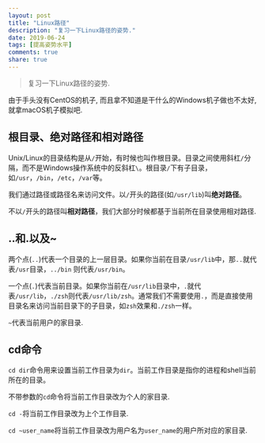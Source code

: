 ```yaml
---
layout: post
title: "Linux路径"
description: "复习一下Linux路径的姿势."
date: 2019-06-24
tags: [提高姿势水平]
comments: true
share: true
---
```


> 复习一下Linux路径的姿势.

由于手头没有CentOS的机子, 而且拿不知道是干什么的Windows机子做也不太好, 就拿macOS机子模拟吧.


## 根目录、绝对路径和相对路径

Unix/Linux的目录结构是从`/`开始，有时候也叫作根目录。目录之间使用斜杠`/`分隔，而不是Windows操作系统中的反斜杠`\`。根目录`/`下有子目录，如`/usr`，`/bin`，`/etc`，`/var`等。


我们通过路径或路径名来访问文件。以`/`开头的路径(如`/usr/lib`)叫**绝对路径**。


不以`/`开头的路径叫**相对路径**，我们大部分时候都基于当前所在目录使用相对路径.


## ..和.以及~

两个点(`..`)代表一个目录的上一层目录。如果你当前在目录`/usr/lib`中，那`..`就代表`/usr`目录，`../bin` 则代表`/usr/bin`。

一个点(`.`)代表当前目录。如果你当前在`/usr/lib`目录中，`.`就代表`/usr/lib`，`./zsh`则代表`/usr/lib/zsh`。通常我们不需要使用`.`，而是直接使用目录名来访问当前目录下的子目录，如`zsh`效果和`./zsh`一样。

`~`代表当前用户的家目录.

## cd命令

`cd dir`命令用来设置当前工作目录为`dir`。当前工作目录是指你的进程和shell当前所在的目录。


不带参数的`cd`命令将当前工作目录改为个人的家目录.

`cd -`将当前工作目录改为上个工作目录.
  `cd ~user_name`将当前工作目录改为用户名为`user_name`的用户所对应的家目录.